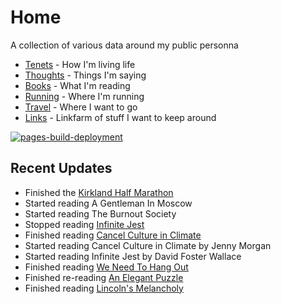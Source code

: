 # Home

A collection of various data around my public personna

* [Tenets](tenets.md) - How I'm living life
* [Thoughts](thoughts.md) - Things I'm saying
* [Books](books.md) - What I'm reading
* [Running](running.md) - Where I'm running
* [Travel](travel.md) - Where I want to go
* [Links](links.md) - Linkfarm of stuff I want to keep around


[![pages-build-deployment](https://github.com/dubrie/dubrie.github.io/actions/workflows/pages/pages-build-deployment/badge.svg?branch=gh-pages)](https://github.com/dubrie/dubrie.github.io/actions/workflows/pages/pages-build-deployment)


## Recent Updates
* Finished the [Kirkland Half Marathon](running.md)
* Started reading A Gentleman In Moscow
* Started reading The Burnout Society
* Stopped reading [Infinite Jest](archive/books/infinite-jest.md)
* Finished reading [Cancel Culture in Climate](archive/books/cancel-culture-in-climate.md)
* Started reading Cancel Culture in Climate by Jenny Morgan
* Started reading Infinite Jest by David Foster Wallace
* Finished reading [We Need To Hang Out](archive/books/we-need-to-hang-out.md)
* Finished re-reading [An Elegant Puzzle](archive/books/an-elegant-puzzle.md)
* Finished reading [Lincoln's Melancholy](archive/books/lincolns-melancholy.md)
  
